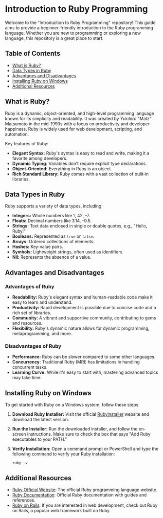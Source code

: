 # Introduction to Ruby Programming

Welcome to the "Introduction to Ruby Programming" repository! This guide aims to provide a beginner-friendly introduction to the Ruby programming language. Whether you are new to programming or exploring a new language, this repository is a great place to start.

## Table of Contents
- [What is Ruby?](#what-is-ruby)
- [Data Types in Ruby](#data-types-in-ruby)
- [Advantages and Disadvantages](#advantages-and-disadvantages)
- [Installing Ruby on Windows](#installing-ruby-on-windows)
- [Additional Resources](#additional-resources)

## What is Ruby?

Ruby is a dynamic, object-oriented, and high-level programming language known for its simplicity and readability. It was created by Yukihiro "Matz" Matsumoto in the mid-1990s with a focus on productivity and developer happiness. Ruby is widely used for web development, scripting, and automation.

Key features of Ruby:
- **Elegant Syntax:** Ruby's syntax is easy to read and write, making it a favorite among developers.
- **Dynamic Typing:** Variables don't require explicit type declarations.
- **Object-Oriented:** Everything in Ruby is an object.
- **Rich Standard Library:** Ruby comes with a vast collection of built-in libraries.

## Data Types in Ruby

Ruby supports a variety of data types, including:
- **Integers:** Whole numbers like 1, 42, -7.
- **Floats:** Decimal numbers like 3.14, -0.5.
- **Strings:** Text data enclosed in single or double quotes, e.g., "Hello, Ruby!"
- **Booleans:** Represented as `true` or `false`.
- **Arrays:** Ordered collections of elements.
- **Hashes:** Key-value pairs.
- **Symbols:** Lightweight strings, often used as identifiers.
- **Nil:** Represents the absence of a value.

## Advantages and Disadvantages

### Advantages of Ruby
- **Readability:** Ruby's elegant syntax and human-readable code make it easy to learn and understand.
- **Productivity:** Rapid development is possible due to concise code and a rich set of libraries.
- **Community:** A vibrant and supportive community, contributing to gems and resources.
- **Flexibility:** Ruby's dynamic nature allows for dynamic programming, metaprogramming, and more.

### Disadvantages of Ruby
- **Performance:** Ruby can be slower compared to some other languages.
- **Concurrency:** Traditional Ruby (MRI) has limitations in handling concurrent tasks.
- **Learning Curve:** While it's easy to start with, mastering advanced topics may take time.

## Installing Ruby on Windows

To get started with Ruby on a Windows system, follow these steps:

1. **Download Ruby Installer:** Visit the official [RubyInstaller](https://rubyinstaller.org/) website and download the latest version.

2. **Run the Installer:** Run the downloaded installer, and follow the on-screen instructions. Make sure to check the box that says "Add Ruby executables to your PATH."

3. **Verify Installation:** Open a command prompt or PowerShell and type the following command to verify your Ruby installation:

   ```shell
   ruby -v

## Additional Resources
- [Ruby Official Website](https://www.ruby-lang.org/en/): The official Ruby programming language website.
- [Ruby Documentation](https://ruby-doc.org/): Official Ruby documentation with guides and references.
- [Ruby on Rails](https://rubyonrails.org/): If you are interested in web development, check out Ruby on Rails, a popular web framework built on Ruby.